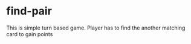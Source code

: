 # find-pair
This is simple turn based game. Player has to find the another matching card to gain points
